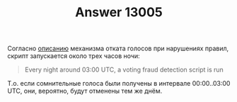 ﻿---
title: "Answer 13005"
se.owner.user_id: 176217
se.owner.display_name: "αλεχολυτ"
se.owner.link: "https://ru.meta.stackoverflow.com/users/176217/%ce%b1%ce%bb%ce%b5%cf%87%ce%bf%ce%bb%cf%85%cf%84"
se.answer_id: 13005
se.question_id: 13004
se.post_type: answer
se.is_accepted: True
---
<p>Согласно <a href="https://meta.stackexchange.com/a/126857/339911">описанию</a> механизма отката голосов при нарушениях правил, скрипт запускается около трех часов ночи:</p>
<blockquote>
<p>Every night around 03:00 UTC, a voting fraud detection script is run</p>
</blockquote>
<p>Т.о. если сомнительные голоса были получены в интервале 00:00..03:00 UTC, они, вероятно, будут отменены тем же днём.</p>
